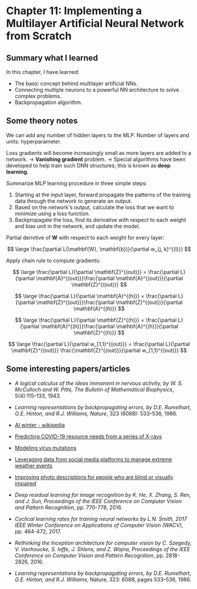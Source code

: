 
# Chapter 11: Implementing a Multilayer Artificial Neural Network from Scratch


## Summary what I learned
In this chapter, I have learned:
- The basic concept behind multilayer artificial NNs.
- Connecting multiple neurons to a powerful NN architecture to solve complex problems.
- Backpropagation algorithm.

## Some theory notes

We can add any number of hidden layers to the MLP. Number of layers and units: hyperparameter.

Loss gradients will become increasingly small as more layers are added to a network. -> **Vanishing gradient** problem. -> Special algorithms have been developed to help train such DNN structures; this is known as **deep learning**.

Summarize MLP learning procedure in three simple steps:
1.  Starting at the input layer, forward propagate the patterns of the training data through the network to generate an output.
2.  Based on the network's output, calculate the loss that we want to minimize using a loss function.
3. Backpropagate the loss, find its derivative with respect to each weight and bias unit in the network, and update the model.


Partial derivtive of $\mathbf{W}$ with respect to each weight for every layer:

$$ \large
\frac{\partial L(\mathbf{W}, \mathbf{b})}{\partial w_{j, k}^{(l)}}
$$

Apply chain rule to compute gradients:

$$ \large
\frac{\partial L}{\partial \mathbf{Z}^{(out)}} = \frac{\partial L}{\partial \mathbf{A}^{(out)}}\frac{\partial \mathbf{A}^{(out)}}{\partial \mathbf{Z}^{(out)}}
$$

$$ \large
\frac{\partial L}{\partial \mathbf{A}^{(h)}} = \frac{\partial L}{\partial \mathbf{Z}^{(out)}}\frac{\partial \mathbf{Z}^{(out)}}{\partial \mathbf{A}^{(h)}}
$$

$$ \large
\frac{\partial L}{\partial \mathbf{Z}^{(h)}} = \frac{\partial L}{\partial \mathbf{A}^{(h)}}\frac{\partial \mathbf{A}^{(h)}}{\partial \mathbf{Z}^{(h)}}
$$

$$ \large
\frac{\partial L}{\partial w_{1,1}^{(out)}} = \frac{\partial L}{\partial \mathbf{Z}^{(out)}} \frac{\mathbf{Z}^{(out)}}{\partial w_{1,1}^{(out)}}
$$

## Some interesting papers/articles
- *A logical calculus of the ideas immanent in nervous activity, by W. S. McCulloch and W. Pitts, The Bulletin of Mathematical Biophysics*, 5(4):115–133, 1943.

- *Learning representations by backpropagating errors, by D.E. Rumelhart, G.E. Hinton, and R.J. Williams, Nature*, 323 (6088): 533–536, 1986.

- [AI winter - wikipedia](https://en.wikipedia.org/wiki/AI_winter)

- [Predicting COVID-19 resource needs from a series of X-rays](https://arxiv.org/abs/2101.04909)

- [Modeling virus mutations](https://science.sciencemag.org/content/371/6526/284)

- [Leveraging data from social media platforms to manage extreme weather events](https://onlinelibrary.wiley.com/doi/abs/10.1111/1468-5973.12311)

- [Improving photo descriptions for people who are blind or visually impaired](https://tech.fb.com/how-facebook-is-using-ai-to-improve-photo-descriptions-for-people-who-are-blind-or-visually-impaired/)

- *Deep residual learning for image recognition by K. He, X. Zhang, S. Ren, and J. Sun, Proceedings of the IEEE Conference on Computer Vision and Pattern Recognition, pp*. 770-778, 2016.

- *Cyclical learning rates for training neural networks by L.N. Smith, 2017 IEEE Winter Conference on Applications of Computer Vision (WACV)*, pp. 464-472, 2017.

- *Rethinking the Inception architecture for computer vision by C. Szegedy, V. Vanhoucke, S. Ioffe, J. Shlens, and Z. Wojna, Proceedings of the IEEE Conference on Computer Vision and Pattern Recognition*, pp. 2818-2826, 2016.

- *Learning representations by backpropagating errors, by D.E. Rumelhart, G.E. Hinton, and R.J. Williams*, Nature, 323: 6088, pages 533–536, 1986.
